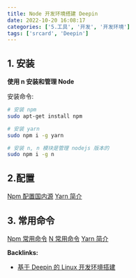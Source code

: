 ```yaml
---
title: Node 开发环境搭建 Deepin
date: 2022-10-20 16:08:17
categories: ['5.工具', '开发', '开发环境']
tags: ['srcard', 'Deepin']
---
```



## 1. 安装

**使用 n 安装和管理 Node**

安装命令:
```sh
# 安装 npm
sudo apt-get install npm

# 安装 yarn
sudo npm i -g yarn

# 安装 n, n 模块是管理 nodejs 版本的
sudo npm i -g n

```
## 2.配置

[Npm 配置国内源](../1147d6dfd41190e9c83dd723ff1803dc5516c66f)
[Yarn 简介](../696c5673813e9eac4d382ce511c432cd8c3dcc4f/#设置国内源)

## 3. 常用命令

[Npm 常用命令](../3891bc44a6507d046fb5508c9955848ad90bf49c)
[N 常用命令](../08b6858d1e7f950a80d08062a2a9e8c429243979)
[Yarn 简介](../696c5673813e9eac4d382ce511c432cd8c3dcc4f/#常用命令)





**Backlinks:**

- [基于 Deepin 的 Linux 开发环境搭建](../546aa018dacb833edff629600f56879bc2370906)